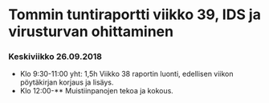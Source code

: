 # Tommin tuntiraportti viikko 39, IDS ja virusturvan ohittaminen

### Keskiviikko 26.09.2018
* Klo 9:30-11:00 yht: 1,5h
Viikko 38 raportin luonti, edellisen viikon pöytäkirjan korjaus ja lisäys.
* Klo 12:00-**
Muistiinpanojen tekoa ja kokous.
